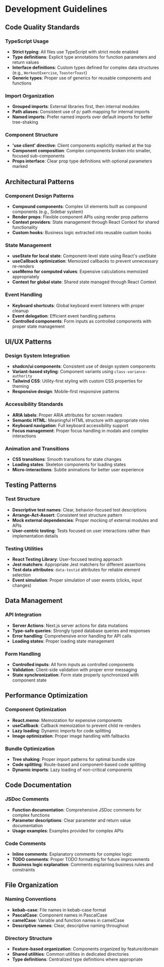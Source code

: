 # Development Guidelines

## Code Quality Standards

### TypeScript Usage
- **Strict typing**: All files use TypeScript with strict mode enabled
- **Type definitions**: Explicit type annotations for function parameters and return values
- **Interface definitions**: Custom types defined for complex data structures (e.g., `WorkoutExercise`, `ToasterToast`)
- **Generic types**: Proper use of generics for reusable components and functions

### Import Organization
- **Grouped imports**: External libraries first, then internal modules
- **Path aliases**: Consistent use of `@/` path mapping for internal imports
- **Named imports**: Prefer named imports over default imports for better tree-shaking

### Component Structure
- **'use client' directive**: Client components explicitly marked at the top
- **Component composition**: Complex components broken into smaller, focused sub-components
- **Props interface**: Clear prop type definitions with optional parameters marked

## Architectural Patterns

### Component Design Patterns
- **Compound components**: Complex UI elements built as compound components (e.g., Sidebar system)
- **Render props**: Flexible component APIs using render prop patterns
- **Context providers**: State management through React Context for shared functionality
- **Custom hooks**: Business logic extracted into reusable custom hooks

### State Management
- **useState for local state**: Component-level state using React's useState
- **useCallback optimization**: Memoized callbacks to prevent unnecessary re-renders
- **useMemo for computed values**: Expensive calculations memoized appropriately
- **Context for global state**: Shared state managed through React Context

### Event Handling
- **Keyboard shortcuts**: Global keyboard event listeners with proper cleanup
- **Event delegation**: Efficient event handling patterns
- **Controlled components**: Form inputs as controlled components with proper state management

## UI/UX Patterns

### Design System Integration
- **shadcn/ui components**: Consistent use of design system components
- **Variant-based styling**: Component variants using `class-variance-authority`
- **Tailwind CSS**: Utility-first styling with custom CSS properties for theming
- **Responsive design**: Mobile-first responsive patterns

### Accessibility Standards
- **ARIA labels**: Proper ARIA attributes for screen readers
- **Semantic HTML**: Meaningful HTML structure with appropriate roles
- **Keyboard navigation**: Full keyboard accessibility support
- **Focus management**: Proper focus handling in modals and complex interactions

### Animation and Transitions
- **CSS transitions**: Smooth transitions for state changes
- **Loading states**: Skeleton components for loading states
- **Micro-interactions**: Subtle animations for better user experience

## Testing Patterns

### Test Structure
- **Descriptive test names**: Clear, behavior-focused test descriptions
- **Arrange-Act-Assert**: Consistent test structure pattern
- **Mock external dependencies**: Proper mocking of external modules and APIs
- **User-centric testing**: Tests focused on user interactions rather than implementation details

### Testing Utilities
- **React Testing Library**: User-focused testing approach
- **Jest matchers**: Appropriate Jest matchers for different assertions
- **Test data attributes**: `data-testid` attributes for reliable element selection
- **Event simulation**: Proper simulation of user events (clicks, input changes)

## Data Management

### API Integration
- **Server Actions**: Next.js server actions for data mutations
- **Type-safe queries**: Strongly typed database queries and responses
- **Error handling**: Comprehensive error handling for API calls
- **Loading states**: Proper loading state management

### Form Handling
- **Controlled inputs**: All form inputs as controlled components
- **Validation**: Client-side validation with proper error messaging
- **State synchronization**: Form state properly synchronized with component state

## Performance Optimization

### Component Optimization
- **React.memo**: Memoization for expensive components
- **useCallback**: Callback memoization to prevent child re-renders
- **Lazy loading**: Dynamic imports for code splitting
- **Image optimization**: Proper image handling with fallbacks

### Bundle Optimization
- **Tree shaking**: Proper import patterns for optimal bundle size
- **Code splitting**: Route-based and component-based code splitting
- **Dynamic imports**: Lazy loading of non-critical components

## Code Documentation

### JSDoc Comments
- **Function documentation**: Comprehensive JSDoc comments for complex functions
- **Parameter descriptions**: Clear parameter and return value documentation
- **Usage examples**: Examples provided for complex APIs

### Code Comments
- **Inline comments**: Explanatory comments for complex logic
- **TODO comments**: Proper TODO formatting for future improvements
- **Business logic explanation**: Comments explaining business rules and constraints

## File Organization

### Naming Conventions
- **kebab-case**: File names in kebab-case format
- **PascalCase**: Component names in PascalCase
- **camelCase**: Variable and function names in camelCase
- **Descriptive names**: Clear, descriptive naming throughout

### Directory Structure
- **Feature-based organization**: Components organized by feature/domain
- **Shared utilities**: Common utilities in dedicated directories
- **Type definitions**: Centralized type definitions where appropriate
